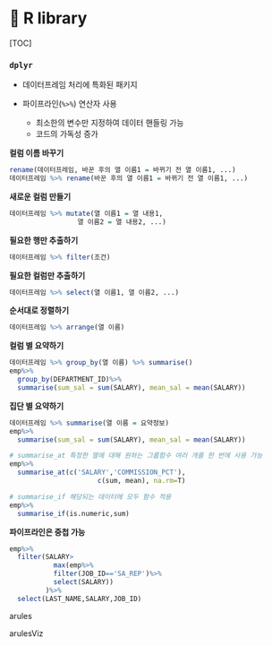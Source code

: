 # 🥚 R library

[TOC]

### `dplyr`

- 데이터프레임 처리에 특화된 패키지

- 파이프라인(`%>%`) 연산자 사용
  - 최소한의 변수만 지정하여 데이터 핸들링 가능
  - 코드의 가독성 증가

**컬럼 이름 바꾸기**

```r
rename(데이터프레임, 바꾼 후의 열 이름1 = 바뀌기 전 열 이름1, ...) 
데이터프레임 %>% rename(바꾼 후의 열 이름1 = 바뀌기 전 열 이름1, ...)
```

**새로운 컬럼 만들기**

```r
데이터프레임 %>% mutate(열 이름1 = 열 내용1,
                 열 이름2 = 열 내용2, ...)
```

**필요한 행만 추출하기**

```r
데이터프레임 %>% filter(조건)
```

**필요한 컬럼만 추출하기**

```r
데이터프레임 %>% select(열 이름1, 열 이름2, ...)
```

**순서대로 정렬하기**

```r
데이터프레임 %>% arrange(열 이름)
```

**컬럼 별 요약하기**

```r
데이터프레임 %>% group_by(열 이름) %>% summarise()
emp%>%
  group_by(DEPARTMENT_ID)%>%
  summarise(sum_sal = sum(SALARY), mean_sal = mean(SALARY))
```

**집단 별 요약하기**

```r
데이터프레임 %>% summarise(열 이름 = 요약정보)
emp%>%
  summarise(sum_sal = sum(SALARY), mean_sal = mean(SALARY))
```

```r
# summarise_at 특정한 열에 대해 원하는 그룹함수 여러 개를 한 번에 사용 가능
emp%>%
  summarise_at(c('SALARY','COMMISSION_PCT'),
                      c(sum, mean), na.rm=T)
```

```r
# summarise_if 해당되는 데이터에 모두 함수 적용
emp%>%
  summarise_if(is.numeric,sum)
```

**파이프라인은 중첩 가능**

```r
emp%>%
  filter(SALARY> 
           max(emp%>%
           filter(JOB_ID=='SA_REP')%>%
           select(SALARY))
         )%>%
  select(LAST_NAME,SALARY,JOB_ID) 
```





arules

arulesViz
